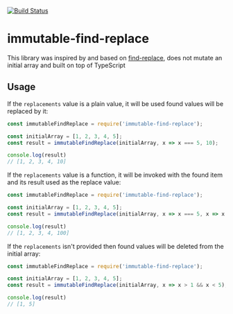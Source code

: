 [![Build Status](https://travis-ci.com/Zamaletdinov/immutable-find-replace.svg?token=W59T71ksNx3zM46b5kL3&branch=master)](https://travis-ci.com/Zamaletdinov/immutable-find-replace)
# immutable-find-replace

This library was inspired by and based on [find-replace](https://github.com/75lb/find-replace), does not mutate an initial array and built on top of TypeScript

## Usage

If the `replacements` value is a plain value, it will be used found values will be replaced by it:

```js
const immutableFindReplace = require('immutable-find-replace');

const initialArray = [1, 2, 3, 4, 5];
const result = immutableFindReplace(initialArray, x => x === 5, 10);

console.log(result)
// [1, 2, 3, 4, 10]
```

If the `replacements` value is a function, it will be invoked with the found item and its result used as the replace value:

```js
const immutableFindReplace = require('immutable-find-replace');

const initialArray = [1, 2, 3, 4, 5];
const result = immutableFindReplace(initialArray, x => x === 5, x => x * 20);

console.log(result)
// [1, 2, 3, 4, 100]
```

If the `replacements` isn't provided then found values will be deleted from the initial array:

```js
const immutableFindReplace = require('immutable-find-replace');

const initialArray = [1, 2, 3, 4, 5];
const result = immutableFindReplace(initialArray, x => x > 1 && x < 5);

console.log(result)
// [1, 5]
```